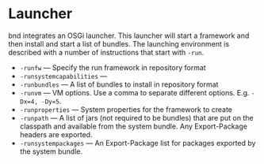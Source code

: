 # Launcher
bnd integrates an OSGi launcher. This launcher will start a framework and then install and start a list of bundles. The launching environment is described with a number of instructions that start with `-run`.

* `-runfw` — Specify the run framework in repository format
* `-runsystemcapabilities` — 
* `-runbundles` — A list of bundles to install in repository format
* `-runvm` — VM options. Use a comma to separate different options. E.g. `-Dx=4, -Dy=5`.
* `-runproperties` — System properties for the framework to create
* `-runpath` — A list of jars (not required to be bundles) that are put on the classpath and available from the system bundle. Any Export-Package headers are exported.
* `-runsystempackages` — An Export-Package list for packages exported by the system bundle.
